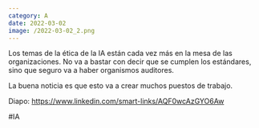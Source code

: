 ```yaml
--- 
category: A 
date: 2022-03-02 
image: /2022-03-02_2.png 
--- 
```


Los temas de la ética de la IA están cada vez más en la mesa de las organizaciones. No va a bastar con decir que se cumplen los estándares, sino que seguro va a haber organismos auditores. 

La buena noticia es que esto va a crear muchos puestos de trabajo.

Diapo: https://www.linkedin.com/smart-links/AQF0wcAzGYO6Aw

#IA